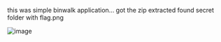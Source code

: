 this was simple binwalk application...
got the zip extracted 
found secret folder with flag.png

![image](https://github.com/user-attachments/assets/1cc3c52c-5df6-41c1-b173-c2da6f9fbeb9)
